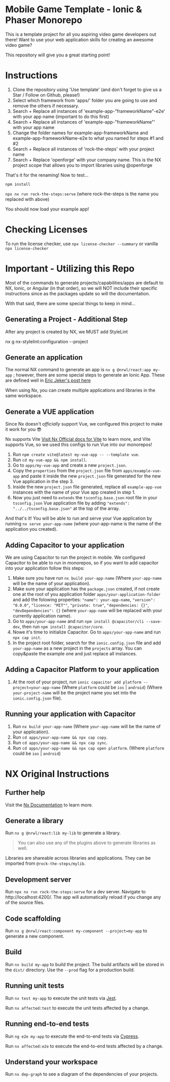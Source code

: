 # Mobile Game Template - Ionic & Phaser Monorepo

This is a template project for all you aspiring video game developers out there! Want to use your web application skills for creating an awesome video game?

This repository will give you a great starting point!

# Instructions

1. Clone the repository using 'Use template' (and don't forget to give us a Star / Follow on Github, please!)
2. Select which framework from 'apps/' folder you are going to use and remove the others if necessary.
3. Search + Replace all instances of 'example-app-"frameworkName"-e2e' with your app name (important to do this first)
4. Search + Replace all instances of 'example-app-"frameworkName"' with your app name
5. Change the folder names for example-app-frameworkName and example-app-frameworkName-e2e to what you named for steps #1 and #2
6. Search + Replace all instances of 'rock-the-steps' with your project name
7. Search + Replace 'openforge' with your company name.  This is the NX project scope that allows you to import libraries using @openforge

That's it for the renaming!  Now to test...

```npm install```

```npx nx run rock-the-steps:serve``` (where rock-the-steps is the name you replaced with above)

You should now load your example app!

# Checking Licenses

To run the license checker, use
`npx license-checker --summary` or vanilla `npx license-checker`

# Important - Utilizing this Repo

Most of the commands to generate projects/capabilities/apps are default to NX, Ionic, or Angular (in that order), so we will NOT include their specific instructions since as the packages update so will the documentation.  

With that said, there are some special things to keep in mind...

## Generating a Project - Additional Step

After any project is created by NX, we MUST add StyleLint

nx g nx-stylelint:configuration --project <projectName>

## Generate an application

The normal NX command to generate an app is `nx g @nrwl/react:app my-app` ; however, there are some special steps to generate an Ionic App.  These are defined well in [Eric Jeker's post here](https://medium.com/@eric.jeker/how-to-integrate-ionic-in-nrwl-nx-3493fcb7e85e)

When using Nx, you can create multiple applications and libraries in the same workspace.

## Generate a VUE application

Since Nx doesn't *officially* support Vue, we configured this project to make it work for you 😎

Nx supports Vite [Visit Nx Official docs for Vite](https://nx.dev/packages/vite) to learn more, and Vite supports Vue, so we used this configs to run Vue into our monorepos!

1. Run `npm create vite@latest my-vue-app -- --template vue`.
2. Run `cd my-vue-app && npm install`.
3. Go to `apps/my-vue-app` and create a new `project.json`.
4. Copy the `properties` from the `project.json` file from `apps/example-vue-app` and paste it inside the new `project.json` file generated for the new Vue application in the step 3.
5. Inside the new `project.json` file generated, replace all `example-app-vue` instances with the name of your Vue app created in step 1.
6. Now you just need to `extends` the `tsconfig.base.json` root file in your `tsconfig.json` Vue application file by adding `"extends": "../../tsconfig.base.json"` at the top of the array.

And that's it! You will be able to run and serve your Vue application by running `nx serve your-app-name` (where your-app-name is the name of the application you created).

## Adding Capacitor to your application

We are using Capacitor to run the project in mobile. We configured Capacitor to be able to run in monorepos, so if you want to add capacitor into your application follow this steps:

1. Make sure you have run `nx build your-app-name` (Where `your-app-name` will be the name of your application).
2. Make sure your application has the `package.json` created, if not create one at the root of you application folder `apps/your-application-folder` and add the folowing properties: `"name": your-app-name`, `"version": "0.0.0"`, `"licence: "MIT""`, `"private: true"`, `"dependencies: {}"`, `"devDependencies": {}` (where `your-app-name` will be replaced with your currently application name).
3. Go to `apps/your-app-name` and run `npm install @capacitor/cli --save-dev`, then run `npm install @capacitor/core`.
4. Nowe it's time to initialize Capacitor. Go to `apps/your-app-name` and run `npx cap init`.
5. In the project root folder, search for the `ionic.config.json` file and add `your-app-name` as a new project in the `projects` array. You can copy&paste the example one and just replace all instances.

## Adding a Capacitor Platform to your application

1. At the root of your project, run `ionic capacitor add platform --project=your-app-name` (Where `platform` could be `ios` | `android`) (Where `your-project-name` will be the project name you set into the `ionic.config.json` file).

## Running your application with Capacitor

1. Run `nx build your-app-name` (Where `your-app-name` will be the name of your application).
2. Run `cd apps/your-app-name && npx cap copy`.
3. Run `cd apps/your-app-name && npx cap sync`.
4. Run `cd apps/your-app-name && npx cap open platform`. (Where `platform` could be `ios` | `android`)

# NX Original Instructions

## Further help

Visit the [Nx Documentation](https://nx.dev) to learn more.

## Generate a library

Run `nx g @nrwl/react:lib my-lib` to generate a library.

> You can also use any of the plugins above to generate libraries as well.

Libraries are shareable across libraries and applications. They can be imported from `@rock-the-steps/mylib`.

## Development server

Run `npx nx run rock-the-steps:serve` for a dev server. Navigate to http://localhost:4200/. The app will automatically reload if you change any of the source files.

## Code scaffolding

Run `nx g @nrwl/react:component my-component --project=my-app` to generate a new component.

## Build

Run `nx build my-app` to build the project. The build artifacts will be stored in the `dist/` directory. Use the `--prod` flag for a production build.

## Running unit tests

Run `nx test my-app` to execute the unit tests via [Jest](https://jestjs.io).

Run `nx affected:test` to execute the unit tests affected by a change.

## Running end-to-end tests

Run `ng e2e my-app` to execute the end-to-end tests via [Cypress](https://www.cypress.io).

Run `nx affected:e2e` to execute the end-to-end tests affected by a change.

## Understand your workspace

Run `nx dep-graph` to see a diagram of the dependencies of your projects.
